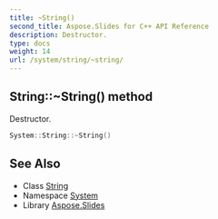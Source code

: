 ```yaml
---
title: ~String()
second_title: Aspose.Slides for C++ API Reference
description: Destructor.
type: docs
weight: 14
url: /system/string/~string/
---
```

## String::~String() method


Destructor.

```cpp
System::String::~String()
```

## See Also

* Class [String](../)
* Namespace [System](../../)
* Library [Aspose.Slides](../../../)